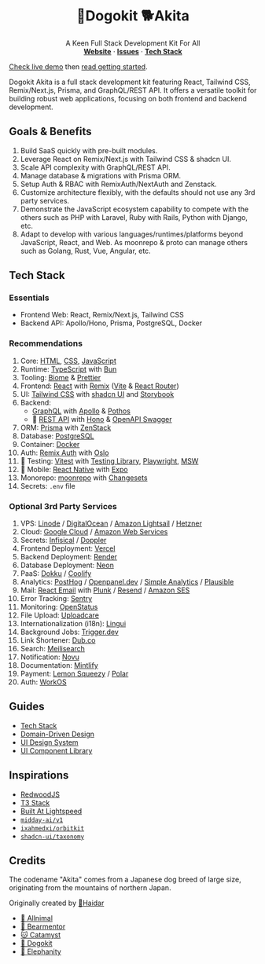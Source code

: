 <p align="center">
	<h1 align="center"><b>🐶Dogokit 🐕Akita</b></h1>
<p align="center">
    A Keen Full Stack Development Kit For All
    <br />
    <a href="https://akita.allnimal.com"><b>Website</b></a> · 
    <a href="https://github.com/dogokit/dogokit-akita/issues"><b>Issues</b></a> · 
    <a href="#tech-stack"><b>Tech Stack</b></a>
  </p>
</p>

[Check live demo](https://akita.allnimal.com) then [read getting started](docs/guides/start.md).

Dogokit Akita is a full stack development kit featuring React, Tailwind CSS, Remix/Next.js, Prisma, and GraphQL/REST API. It offers a versatile toolkit for building robust web applications, focusing on both frontend and backend development.

## Goals & Benefits

1. Build SaaS quickly with pre-built modules.
2. Leverage React on Remix/Next.js with Tailwind CSS & shadcn UI.
3. Scale API complexity with GraphQL/REST API.
4. Manage database & migrations with Prisma ORM.
5. Setup Auth & RBAC with RemixAuth/NextAuth and Zenstack.
6. Customize architecture flexibly, with the defaults should not use any 3rd party services.
7. Demonstrate the JavaScript ecosystem capability to compete with the others such as PHP with Laravel, Ruby with Rails, Python with Django, etc.
8. Adapt to develop with various languages/runtimes/platforms beyond JavaScript, React, and Web. As moonrepo & proto can manage others such as Golang, Rust, Vue, Angular, etc.

## Tech Stack

### Essentials

- Frontend Web: React, Remix/Next.js, Tailwind CSS
- Backend API: Apollo/Hono, Prisma, PostgreSQL, Docker

### Recommendations

1. Core: [HTML](docs/html.md), [CSS](docs/css.md), [JavaScript](docs/javascript.md)
2. Runtime: [TypeScript](docs/typescript.md) with [Bun](docs/bun.md)
3. Tooling: [Biome](docs/biome.md) & [Prettier](docs/prettier.md)
4. Frontend: [React](docs/react.md) with [Remix](docs/remix.md) ([Vite](docs/vite.md) & [React Router](docs/react-router.md))
5. UI: [Tailwind CSS](docs/tailwind.md) with [shadcn UI](docs/shadcn-ui.md) and [Storybook](docs/storybook.md)
6. Backend:
   - [GraphQL](docs/graphql.md) with [Apollo](docs/apollo.md) & [Pothos](docs/graphql-pothos.md)
   - 🚧 [REST API](docs/rest-api.md) with [Hono](docs/hono.md) & [OpenAPI Swagger](docs/swagger.md)
7. ORM: [Prisma](docs/prisma.md) with [ZenStack](docs/zenstack.md)
8. Database: [PostgreSQL](docs/postgresql.md)
9. Container: [Docker](docs/docker.md)
10. Auth: [Remix Auth](docs/remix-auth.md) with [Oslo](docs/oslo.md)
11. 🚧 Testing: [Vitest](docs/vitest.md) with [Testing Library](docs/testing-library.md), [Playwright](docs/playwright.md), [MSW](docs/msw.md)
12. 🚧 Mobile: [React Native](docs/react-native.md) with [Expo](docs/expo.md)
13. Monorepo: [moonrepo](docs/moonrepo.md) with [Changesets](docs/changesets.md)
14. Secrets: `.env` file

### Optional 3rd Party Services

1. VPS: [Linode](docs/linode.md) / [DigitalOcean](docs/digitalocean.md) / [Amazon Lightsail](docs/amazon-lightsail.md) / [Hetzner](docs/hetzner.md)
2. Cloud: [Google Cloud](docs/google-cloud.md) / [Amazon Web Services](docs/amazon-web-services.md)
3. Secrets: [Infisical](docs/infisical.md) / [Doppler](docs/doppler.md)
4. Frontend Deployment: [Vercel](docs/vercel.md)
5. Backend Deployment: [Render](docs/render.md)
6. Database Deployment: [Neon](docs/neon.md)
7. PaaS: [Dokku](docs/dokku.md) / [Coolify](docs/coolify.md)
8. Analytics: [PostHog](docs/posthog.md) / [Openpanel.dev](docs/openpanel.md) / [Simple Analytics](docs/simpleanalytics.md) / [Plausible](docs/plausible.md)
9. Mail: [React Email](docs/react-email.md) with [Plunk](docs/plunk.md) / [Resend](docs/resend.md) / [Amazon SES](docs/amazon-ses.md)
10. Error Tracking: [Sentry](docs/sentry.md)
11. Monitoring: [OpenStatus](docs/openstatus.md)
12. File Upload: [Uploadcare](docs/uploadcare.md)
13. Internationalization (i18n): [Lingui](docs/lingui.md)
14. Background Jobs: [Trigger.dev](docs/trigger-dev.md)
15. Link Shortener: [Dub.co](docs/dub-co.md)
16. Search: [Meilisearch](docs/meilisearch.md)
17. Notification: [Novu](docs/novu.md)
18. Documentation: [Mintlify](docs/mintlify.md)
19. Payment: [Lemon Squeezy](docs/lemonsqueezy.md) / [Polar](docs/polar.md)
20. Auth: [WorkOS](docs/workos.md)

## Guides

- [Tech Stack](docs/guides/tech-stack.md)
- [Domain-Driven Design](docs/guides/domain-driven-design.md)
- [UI Design System](docs/guides/ui-design-system.md)
- [UI Component Library](docs/guides/ui-component-library.md)

## Inspirations

- [RedwoodJS](https://redwoodjs.com)
- [T3 Stack](https://create.t3.gg)
- [Built At Lightspeed](https://builtatlightspeed.com)
- [`midday-ai/v1`](https://github.com/midday-ai/v1)
- [`ixahmedxi/orbitkit`](https://github.com/ixahmedxi/orbitkit)
- [`shadcn-ui/taxonomy`](https://github.com/shadcn-ui/taxonomy)

## Credits

The codename "Akita" comes from a Japanese dog breed of large size, originating from the mountains of northern Japan.

Originally created by [🦁Haidar](https://github.com/mhaidarhanif)

- [🐾 Allnimal](https://allnimal.com)
- [🐻 Bearmentor](https://bearmentor.com)
- [🐱 Catamyst](https://catamyst.com)
- [🐶 Dogokit](https://dogokit.allnimal.com)
- [🐘 Elephanity](https://elephanity.allnimal.com)
